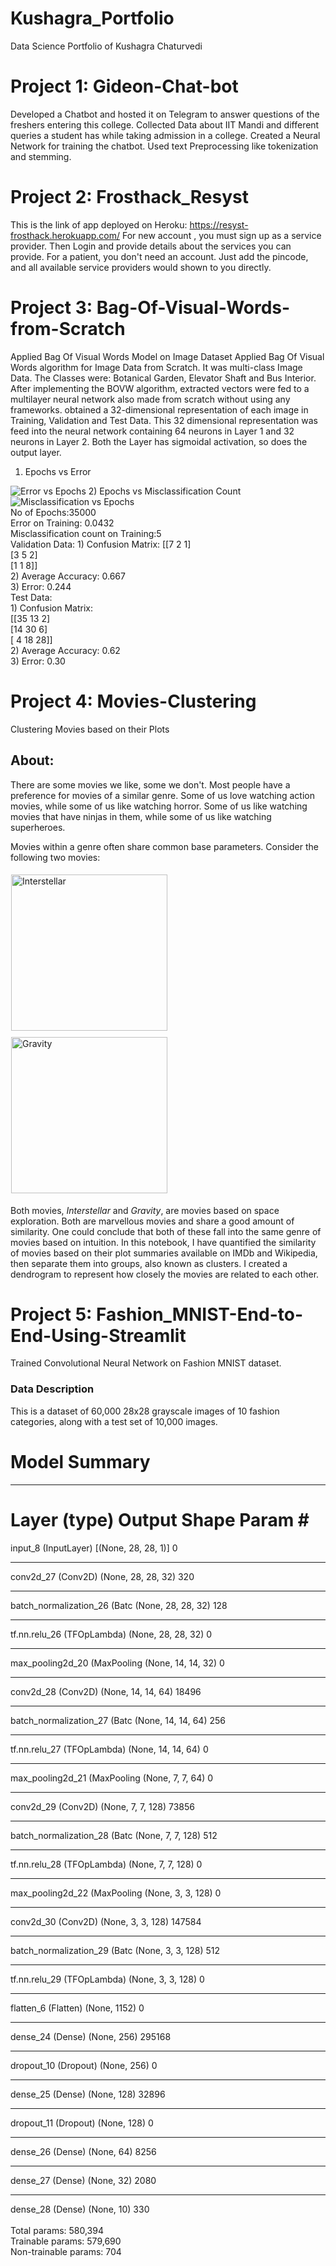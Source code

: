 # Kushagra_Portfolio
Data Science Portfolio of Kushagra Chaturvedi

# Project 1: Gideon-Chat-bot
Developed a Chatbot and hosted it on Telegram to answer questions of the freshers entering this college. Collected Data about IIT Mandi and different queries a student has while taking admission in a college. Created a Neural Network for training the chatbot. Used text Preprocessing like tokenization and stemming.

# Project 2: Frosthack_Resyst
This is the link of app deployed on Heroku: https://resyst-frosthack.herokuapp.com/
For new account , you must sign up as a service provider. Then Login and provide details about the services you can provide.
For a patient, you don't need an account. Just add the pincode, and all available service providers would shown to you directly.

# Project 3: Bag-Of-Visual-Words-from-Scratch
Applied Bag Of Visual Words Model on Image Dataset
Applied Bag Of Visual Words algorithm for Image Data from Scratch. It was multi-class Image Data. The Classes were: Botanical Garden, Elevator Shaft and Bus Interior. After implementing the BOVW algorithm, extracted vectors were fed to a multilayer neural network also made from scratch without using any frameworks.
obtained a 32-dimensional representation of each 
image in Training, Validation and Test Data. This 32 dimensional 
representation was feed into the neural network containing 64 neurons in 
Layer 1 and 32 neurons in Layer 2. Both the Layer has sigmoidal 
activation, so does the output layer.
1) Epochs vs Error
<img src="Image_error_epoch.png" alt="Error vs Epochs">
2) Epochs vs Misclassification Count
<img src="Image_misclass_epoch.png" alt="Misclassification vs Epochs">
<br>
No of Epochs:35000<br>
Error on Training: 0.0432<br>
Misclassification count on Training:5<br>
Validation Data:
1) Confusion Matrix:
[[7 2 1]<br>
[3 5 2]<br>
[1 1 8]]<br>
2) Average Accuracy:
0.667<br>
3) Error: 
 0.244<br>
Test Data:<br>
1) Confusion Matrix:<br>
[[35 13 2]<br>
[14 30 6]<br>
[ 4 18 28]]<br>
2) Average Accuracy:
0.62<br>
3) Error:
 0.30

# Project 4: Movies-Clustering
Clustering Movies based on their Plots
## About:
<p>There are some movies we like, some we don't. Most people have a preference for movies of a similar genre. Some of us love watching action movies, while some of us like watching horror. Some of us like watching movies that have ninjas in them, while some of us like watching superheroes.</p>
<p>Movies within a genre often share common base parameters. Consider the following two movies:</p>
<p><img style="margin:5px 20px 5px 1px; height: 250px; display: inline-block;" alt="Interstellar" src="https://images-na.ssl-images-amazon.com/images/I/51H4jXmToqL._SX300_BO1,204,203,200_.jpg">
<img style="margin:5px 20px 5px 1px; height: 250px; display: inline-block;" alt="Gravity" src="https://www.hollywoodreporter.com/wp-content/uploads/2013/08/gravity_2.jpg"></p>
<p>Both movies, <em>Interstellar</em> and <em>Gravity</em>, are movies based on space exploration. Both are marvellous movies and share a good amount of similarity. One could conclude that both of these fall into the same genre of movies based on intuition. In this notebook, I have quantified the similarity of movies based on their plot summaries available on IMDb and Wikipedia, then separate them into groups, also known as clusters. I created a dendrogram to represent how closely the movies are related to each other.</p>

# Project 5: Fashion_MNIST-End-to-End-Using-Streamlit
Trained Convolutional Neural Network on Fashion MNIST dataset.
### **Data Description**
This is a dataset of 60,000 28x28 grayscale images of 10 fashion categories,
along with a test set of 10,000 images. 
# **Model Summary**
_________________________________________________________________
Layer (type)                 Output Shape              Param #   
=================================================================
input_8 (InputLayer)         [(None, 28, 28, 1)]       0         
_________________________________________________________________
conv2d_27 (Conv2D)           (None, 28, 28, 32)        320       
_________________________________________________________________
batch_normalization_26 (Batc (None, 28, 28, 32)        128       
_________________________________________________________________
tf.nn.relu_26 (TFOpLambda)   (None, 28, 28, 32)        0         
_________________________________________________________________
max_pooling2d_20 (MaxPooling (None, 14, 14, 32)        0         
_________________________________________________________________
conv2d_28 (Conv2D)           (None, 14, 14, 64)        18496     
_________________________________________________________________
batch_normalization_27 (Batc (None, 14, 14, 64)        256       
_________________________________________________________________
tf.nn.relu_27 (TFOpLambda)   (None, 14, 14, 64)        0         
_________________________________________________________________
max_pooling2d_21 (MaxPooling (None, 7, 7, 64)          0         
_________________________________________________________________
conv2d_29 (Conv2D)           (None, 7, 7, 128)         73856     
_________________________________________________________________
batch_normalization_28 (Batc (None, 7, 7, 128)         512       
_________________________________________________________________
tf.nn.relu_28 (TFOpLambda)   (None, 7, 7, 128)         0         
_________________________________________________________________
max_pooling2d_22 (MaxPooling (None, 3, 3, 128)         0         
_________________________________________________________________
conv2d_30 (Conv2D)           (None, 3, 3, 128)         147584    
_________________________________________________________________
batch_normalization_29 (Batc (None, 3, 3, 128)         512       
_________________________________________________________________
tf.nn.relu_29 (TFOpLambda)   (None, 3, 3, 128)         0         
_________________________________________________________________
flatten_6 (Flatten)          (None, 1152)              0         
_________________________________________________________________
dense_24 (Dense)             (None, 256)               295168    
_________________________________________________________________
dropout_10 (Dropout)         (None, 256)               0         
_________________________________________________________________
dense_25 (Dense)             (None, 128)               32896     
_________________________________________________________________
dropout_11 (Dropout)         (None, 128)               0         
_________________________________________________________________
dense_26 (Dense)             (None, 64)                8256      
_________________________________________________________________
dense_27 (Dense)             (None, 32)                2080      
_________________________________________________________________
dense_28 (Dense)             (None, 10)                330       
<br>
Total params: 580,394<br>
Trainable params: 579,690<br>
Non-trainable params: 704
